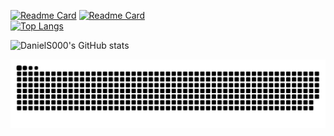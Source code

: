 

[![Readme Card](https://github-readme-stats.vercel.app/api/pin/?username=DanielS000&repo=CPU&theme=midnight-purple)](https://github.com/anuraghazra/github-readme-stats)
[![Readme Card](https://github-readme-stats.vercel.app/api/pin/?username=DanielS000&repo=SolarSystemOPENGL&theme=midnight-purple)](https://github.com/anuraghazra/github-readme-stats)
</br>
[![Top Langs](https://github-readme-stats.vercel.app/api/top-langs/?username=DanielS000&layout=compact&theme=midnight-purple)](https://github.com/anuraghazra/github-readme-stats)</br>

![DanielS000's GitHub stats](https://github-readme-stats.vercel.app/api?username=DanielS000&show_icons=true&theme=midnight-purple)

<div align="center">
  <img src = https://github.com/DanielS000/DanielS000/blob/output/github-contribution-grid-snake.svg>
</div>
